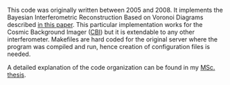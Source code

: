 This code was originally written between 2005 and 2008. It implements the Bayesian Interferometric Reconstruction Based on Voronoi Diagrams described [in this paper](http://arxiv.org/abs/0712.4140). This particular implementation works for the Cosmic Background Imager ([CBI](http://www.astro.caltech.edu/~tjp/CBI/)) but it is extendable to any other interferometer. Makefiles are hard coded for the original server where the program was compiled and run, hence creation of configuration files is needed.

A detailed explanation of the code organization can be found in my [MSc. thesis](docs/Msc_Thesis_gcabrera.pdf).
